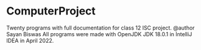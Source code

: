 # ComputerProject
Twenty programs with full documentation for class 12 ISC project.
@author Sayan Biswas
All programs were made with OpenJDK JDK 18.0.1 in IntelliJ IDEA in April 2022.
